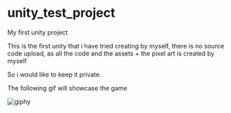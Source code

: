 # unity_test_project
My first unity project

This is the first unity that i have tried creating by myself, there is no source code upload, as all the code and the assets + the pixel art is created by myself

So i would like to keep it private.

The following gif will showcase the game

![giphy](https://user-images.githubusercontent.com/38225561/198315853-ffe378b2-3380-4b04-9428-1cb27d527806.gif)

